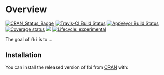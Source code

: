 
<!-- README.md is generated from README.Rmd. Please edit that file -->

# Overview

<!-- badges: start -->

[![CRAN\_Status\_Badge](https://www.r-pkg.org/badges/version/fbi)](https://cran.r-project.org/package=fbi.png)
[![Travis-CI Build
Status](https://travis-ci.org/jacobkap/fbiAPI.svg?branch=master)](https://travis-ci.org/jacobkap/fbiAPI)
[![AppVeyor Build
Status](https://ci.appveyor.com/api/projects/status/github/jacobkap/fbi?branch=master&svg=true)](https://ci.appveyor.com/project/jacobkap/fbi)
[![Coverage
status](https://codecov.io/gh/jacobkap/fbi/branch/master/graph/badge.svg)](https://codecov.io/github/jacobkap/fbi?branch=master)
[![](http://cranlogs.r-pkg.org/badges/grand-total/fbi?color=blue)](https://cran.r-project.org/package=fbi)
[![Lifecycle:
experimental](https://img.shields.io/badge/lifecycle-experimental-orange.svg)](https://www.tidyverse.org/lifecycle/#experimental)
<!-- badges: end -->

The goal of `fbi` is to …

## Installation

You can install the released version of fbi from
[CRAN](https://CRAN.R-project.org) with:
